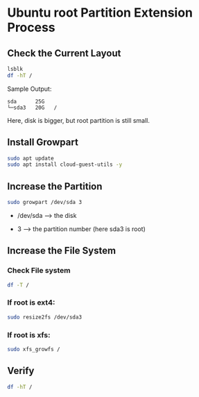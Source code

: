# Ubuntu root Partition Extension Process

## Check the Current Layout

```bash
lsblk
df -hT /
```

Sample Output:

```
sda      25G
└─sda3   20G   /
```

Here, disk is bigger, but root partition is still small.

## Install Growpart

```bash
sudo apt update
sudo apt install cloud-guest-utils -y
```

## Increase the Partition

```bash
sudo growpart /dev/sda 3
```
- /dev/sda --> the disk

- 3 --> the partition number (here sda3 is root)

## Increase the File System

### Check File system

```bash
df -T /
```

### If root is ext4:

```bash
sudo resize2fs /dev/sda3
```

### If root is xfs:
```bash
sudo xfs_growfs /
```

## Verify

```bash
df -hT /
```




